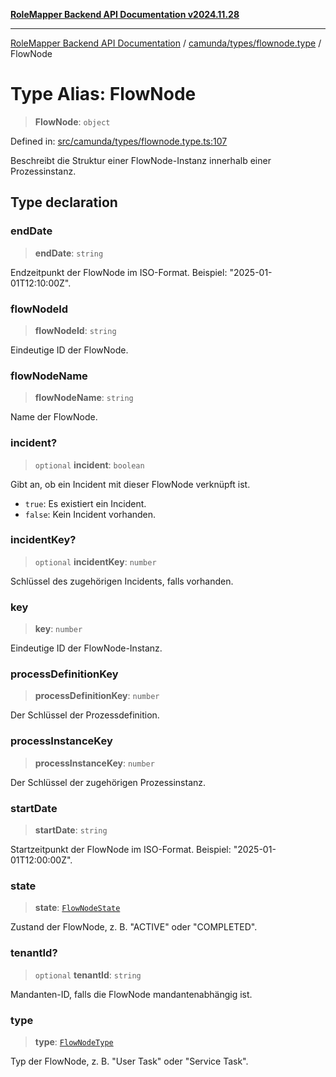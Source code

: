 [**RoleMapper Backend API Documentation v2024.11.28**](../../../../README.md)

***

[RoleMapper Backend API Documentation](../../../../modules.md) / [camunda/types/flownode.type](../README.md) / FlowNode

# Type Alias: FlowNode

> **FlowNode**: `object`

Defined in: [src/camunda/types/flownode.type.ts:107](https://github.com/FlowCraft-AG/RoleMapper/blob/64577d705cc4c579b4cd41d48895a5fa1f3b9249/backend/src/camunda/types/flownode.type.ts#L107)

Beschreibt die Struktur einer FlowNode-Instanz innerhalb einer Prozessinstanz.

## Type declaration

### endDate

> **endDate**: `string`

Endzeitpunkt der FlowNode im ISO-Format.
Beispiel: "2025-01-01T12:10:00Z".

### flowNodeId

> **flowNodeId**: `string`

Eindeutige ID der FlowNode.

### flowNodeName

> **flowNodeName**: `string`

Name der FlowNode.

### incident?

> `optional` **incident**: `boolean`

Gibt an, ob ein Incident mit dieser FlowNode verknüpft ist.
- `true`: Es existiert ein Incident.
- `false`: Kein Incident vorhanden.

### incidentKey?

> `optional` **incidentKey**: `number`

Schlüssel des zugehörigen Incidents, falls vorhanden.

### key

> **key**: `number`

Eindeutige ID der FlowNode-Instanz.

### processDefinitionKey

> **processDefinitionKey**: `number`

Der Schlüssel der Prozessdefinition.

### processInstanceKey

> **processInstanceKey**: `number`

Der Schlüssel der zugehörigen Prozessinstanz.

### startDate

> **startDate**: `string`

Startzeitpunkt der FlowNode im ISO-Format.
Beispiel: "2025-01-01T12:00:00Z".

### state

> **state**: [`FlowNodeState`](FlowNodeState.md)

Zustand der FlowNode, z. B. "ACTIVE" oder "COMPLETED".

### tenantId?

> `optional` **tenantId**: `string`

Mandanten-ID, falls die FlowNode mandantenabhängig ist.

### type

> **type**: [`FlowNodeType`](FlowNodeType.md)

Typ der FlowNode, z. B. "User Task" oder "Service Task".
